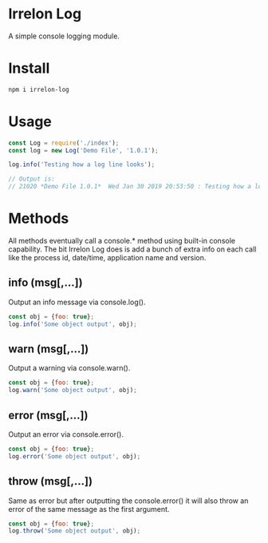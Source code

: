 # Irrelon Log
A simple console logging module.

# Install
```bash
npm i irrelon-log
```

# Usage
```js
const Log = require('./index');
const log = new Log('Demo File', '1.0.1');

log.info('Testing how a log line looks');

// Output is:
// 21020 *Demo File 1.0.1*  Wed Jan 30 2019 20:53:50 : Testing how a log line looks

```

# Methods
All methods eventually call a console.* method using
built-in console capability. The bit Irrelon Log does
is add a bunch of extra info on each call like the 
process id, date/time, application name and version.

## info (msg[,...])
Output an info message via console.log().

```js
const obj = {foo: true};
log.info('Some object output', obj);
```

## warn (msg[,...])
Output a warning via console.warn().

```js
const obj = {foo: true};
log.warn('Some object output', obj);
```

## error (msg[,...])
Output an error via console.error().

```js
const obj = {foo: true};
log.error('Some object output', obj);
```

## throw (msg[,...])
Same as error but after outputting the console.error() it will
also throw an error of the same message as the first argument.

```js
const obj = {foo: true};
log.throw('Some object output', obj);
```